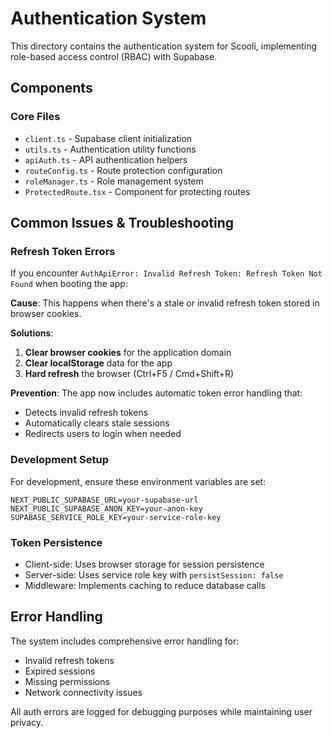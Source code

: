 # Authentication System

This directory contains the authentication system for Scooli, implementing role-based access control (RBAC) with Supabase.

## Components

### Core Files

- `client.ts` - Supabase client initialization
- `utils.ts` - Authentication utility functions
- `apiAuth.ts` - API authentication helpers
- `routeConfig.ts` - Route protection configuration
- `roleManager.ts` - Role management system
- `ProtectedRoute.tsx` - Component for protecting routes

## Common Issues & Troubleshooting

### Refresh Token Errors

If you encounter `AuthApiError: Invalid Refresh Token: Refresh Token Not Found` when booting the app:

**Cause**: This happens when there's a stale or invalid refresh token stored in browser cookies.

**Solutions**:

1. **Clear browser cookies** for the application domain
2. **Clear localStorage** data for the app
3. **Hard refresh** the browser (Ctrl+F5 / Cmd+Shift+R)

**Prevention**: The app now includes automatic token error handling that:

- Detects invalid refresh tokens
- Automatically clears stale sessions
- Redirects users to login when needed

### Development Setup

For development, ensure these environment variables are set:

```
NEXT_PUBLIC_SUPABASE_URL=your-supabase-url
NEXT_PUBLIC_SUPABASE_ANON_KEY=your-anon-key
SUPABASE_SERVICE_ROLE_KEY=your-service-role-key
```

### Token Persistence

- Client-side: Uses browser storage for session persistence
- Server-side: Uses service role key with `persistSession: false`
- Middleware: Implements caching to reduce database calls

## Error Handling

The system includes comprehensive error handling for:

- Invalid refresh tokens
- Expired sessions
- Missing permissions
- Network connectivity issues

All auth errors are logged for debugging purposes while maintaining user privacy.
